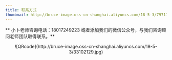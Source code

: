 ```yaml
---
title: 联系方式
thumbnail: http://bruce-image.oss-cn-shanghai.aliyuncs.com/18-5-3/79711297.jpg 
---
```


** 小卜老师咨询电话：18017249223 
或者添加我们的微信公众号，与我们咨询顾问老师团队取得联系。**

<div align=center>
![QRcode](http://bruce-image.oss-cn-shanghai.aliyuncs.com/18-5-3/33102129.jpg)
</div>